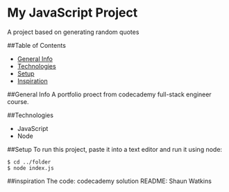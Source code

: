 # My JavaScript Project
A project based on generating random quotes

##Table of Contents
* [General Info](#general-Info)
* [Technologies](#technologies)
* [Setup](#setup)
* [Inspiration](#inspiration)


##General Info
A portfolio proect from codecademy full-stack engineer course.

##Technologies
* JavaScript
* Node

##Setup
To run this project, paste it into a text editor and run it using node:

    $ cd ../folder
    $ node index.js

##inspiration
The code: codecademy solution
README: Shaun Watkins